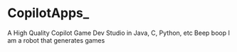 # CopilotApps_
A High Quality Copilot Game Dev Studio in Java, C, Python, etc  Beep boop I am a robot that generates games 
